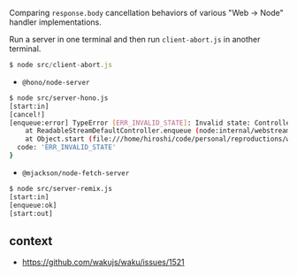 Comparing `response.body` cancellation behaviors of various "Web -> Node" handler implementations.

Run a server in one terminal and then run `client-abort.js` in another terminal.

```js
$ node src/client-abort.js
```

- `@hono/node-server`

```sh
$ node src/server-hono.js
[start:in]
[cancel!]
[enqueue:error] TypeError [ERR_INVALID_STATE]: Invalid state: Controller is already closed
    at ReadableStreamDefaultController.enqueue (node:internal/webstreams/readablestream:1077:13)
    at Object.start (file:///home/hiroshi/code/personal/reproductions/web-to-node-handler-body-cancel/src/handler.js:7:20) {
  code: 'ERR_INVALID_STATE'
}
```

- `@mjackson/node-fetch-server`

```sh
$ node src/server-remix.js
[start:in]
[enqueue:ok]
[start:out]
```

## context

- https://github.com/wakujs/waku/issues/1521

